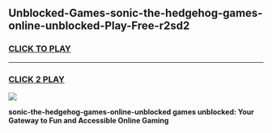
## Unblocked-Games-sonic-the-hedgehog-games-online-unblocked-Play-Free-r2sd2
<h3>
<a href="https://premium76.site?title=sonic-the-hedgehog-games-online-unblocked&ref=18A1">CLICK TO PLAY</a></h3>
<hr>

<h3>
<a href="https://premium76.site?title=sonic-the-hedgehog-games-online-unblocked&ref=18A1">CLICK 2 PLAY</a>
  
</h3>

<a href="https://premium76.site?title=sonic-the-hedgehog-games-online-unblocked&ref=18A1"><img src="https://clearcache.store/games.png"></a>


**sonic-the-hedgehog-games-online-unblocked games unblocked: Your Gateway to Fun and Accessible Online Gaming**
